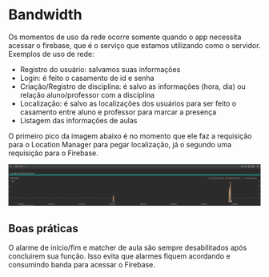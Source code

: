 # Bandwidth

Os momentos de uso da rede ocorre somente quando o app necessita acessar o firebase, que é o serviço
que estamos utilizando como o servidor. Exemplos de uso de rede:
- Registro do usuário: salvamos suas informações
- Login: é feito o casamento de id e senha
- Criação/Registro de disciplina: é salvo as informações (hora, dia) ou relação aluno/professor com
a disciplina
- Localização: é salvo as localizações dos usuários para ser feito o casamento entre aluno e professor
para marcar a presença
- Listagem das informações de aulas

O primeiro pico da imagem abaixo é no momento que ele faz a requisição para o Location Manager para
pegar localização, já o segundo uma requisição para o Firebase.

![Image](/attachments/alarm_network.png)

## Boas práticas
O alarme de início/fim e matcher de aula são sempre desabilitados após concluirem sua função. 
Isso evita que alarmes fiquem acordando e consumindo banda para acessar o Firebase.